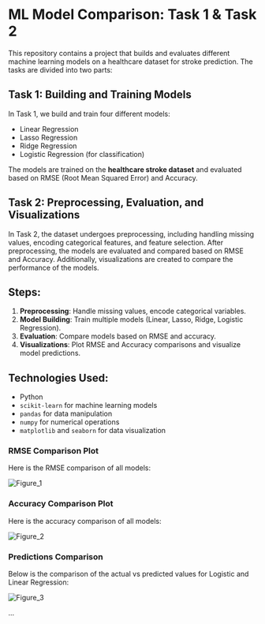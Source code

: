 # ML Model Comparison: Task 1 & Task 2

This repository contains a project that builds and evaluates different machine learning models on a healthcare dataset for stroke prediction. The tasks are divided into two parts:

## Task 1: Building and Training Models
In Task 1, we build and train four different models:
- Linear Regression
- Lasso Regression
- Ridge Regression
- Logistic Regression (for classification)

The models are trained on the **healthcare stroke dataset** and evaluated based on RMSE (Root Mean Squared Error) and Accuracy.

## Task 2: Preprocessing, Evaluation, and Visualizations
In Task 2, the dataset undergoes preprocessing, including handling missing values, encoding categorical features, and feature selection. After preprocessing, the models are evaluated and compared based on RMSE and Accuracy. Additionally, visualizations are created to compare the performance of the models.

## Steps:
1. **Preprocessing**: Handle missing values, encode categorical variables.
2. **Model Building**: Train multiple models (Linear, Lasso, Ridge, Logistic Regression).
3. **Evaluation**: Compare models based on RMSE and accuracy.
4. **Visualizations**: Plot RMSE and Accuracy comparisons and visualize model predictions.

## Technologies Used:
- Python
- `scikit-learn` for machine learning models
- `pandas` for data manipulation
- `numpy` for numerical operations
- `matplotlib` and `seaborn` for data visualization

### RMSE Comparison Plot
Here is the RMSE comparison of all models:

![Figure_1](https://github.com/user-attachments/assets/3d103381-f0d5-4ca1-ab1d-a447fcd00c09)


### Accuracy Comparison Plot
Here is the accuracy comparison of all models:

![Figure_2](https://github.com/user-attachments/assets/92e87bba-a48a-4d9c-8744-021eb283de43)


### Predictions Comparison
Below is the comparison of the actual vs predicted values for Logistic and Linear Regression:

![Figure_3](https://github.com/user-attachments/assets/f7d80c9f-1de6-4663-9fa0-d27ef68d317b)


...
